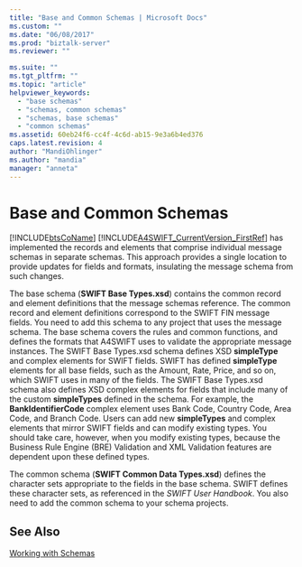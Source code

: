 ```yaml
---
title: "Base and Common Schemas | Microsoft Docs"
ms.custom: ""
ms.date: "06/08/2017"
ms.prod: "biztalk-server"
ms.reviewer: ""

ms.suite: ""
ms.tgt_pltfrm: ""
ms.topic: "article"
helpviewer_keywords: 
  - "base schemas"
  - "schemas, common schemas"
  - "schemas, base schemas"
  - "common schemas"
ms.assetid: 60eb24f6-cc4f-4c6d-ab15-9e3a6b4ed376
caps.latest.revision: 4
author: "MandiOhlinger"
ms.author: "mandia"
manager: "anneta"
---
```

# Base and Common Schemas
[!INCLUDE[btsCoName](../../includes/btsconame-md.md)] [!INCLUDE[A4SWIFT_CurrentVersion_FirstRef](../../includes/a4swift-currentversion-firstref-md.md)] has implemented the records and elements that comprise individual message schemas in separate schemas. This approach provides a single location to provide updates for fields and formats, insulating the message schema from such changes.  
  
 The base schema (**SWIFT Base Types.xsd**) contains the common record and element definitions that the message schemas reference. The common record and element definitions correspond to the SWIFT FIN message fields. You need to add this schema to any project that uses the message schema. The base schema covers the rules and common functions, and defines the formats that A4SWIFT uses to validate the appropriate message instances. The SWIFT Base Types.xsd schema defines XSD **simpleType** and complex elements for SWIFT fields. SWIFT has defined **simpleType** elements for all base fields, such as the Amount, Rate, Price, and so on, which SWIFT uses in many of the fields. The SWIFT Base Types.xsd schema also defines XSD complex elements for fields that include many of the custom **simpleTypes** defined in the schema. For example, the **BankIdentifierCode** complex element uses Bank Code, Country Code, Area Code, and Branch Code. Users can add new **simpleTypes** and complex elements that mirror SWIFT fields and can modify existing types. You should take care, however, when you modify existing types, because the Business Rule Engine (BRE) Validation and XML Validation features are dependent upon these defined types.  
  
 The common schema (**SWIFT Common Data Types.xsd**) defines the character sets appropriate to the fields in the base schema. SWIFT defines these character sets, as referenced in the *SWIFT User Handbook*. You also need to add the common schema to your schema projects.  
  
## See Also  
 [Working with Schemas](../../adapters-and-accelerators/accelerator-swift/working-with-schemas.md)